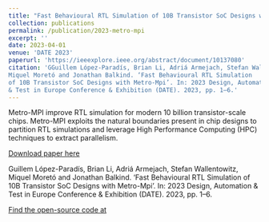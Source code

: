 ```yaml
---
title: "Fast Behavioural RTL Simulation of 10B Transistor SoC Designs with Metro-Mpi"
collection: publications
permalink: /publication/2023-metro-mpi
excerpt: ''
date: 2023-04-01
venue: 'DATE 2023'
paperurl: 'https://ieeexplore.ieee.org/abstract/document/10137080'
citation: 'GGuillem López-Paradís, Brian Li, Adriá Armejach, Stefan Wallentowitz,
Miquel Moretó and Jonathan Balkind. ‘Fast Behavioural RTL Simulation
of 10B Transistor SoC Designs with Metro-Mpi’. In: 2023 Design, Automation
& Test in Europe Conference & Exhibition (DATE). 2023, pp. 1–6.'
---
```

Metro-MPI improve RTL simulation for modern 10 billion transistor-scale chips. Metro-MPI exploits the natural boundaries present in chip designs to partition RTL simulations and leverage High Performance Computing (HPC) techniques to extract parallelism.

[Download paper here](https://ieeexplore.ieee.org/abstract/document/10137080)

Guillem López-Paradís, Brian Li, Adriá Armejach, Stefan Wallentowitz,
Miquel Moretó and Jonathan Balkind. ‘Fast Behavioural RTL Simulation
of 10B Transistor SoC Designs with Metro-Mpi’. In: 2023 Design, Automation
& Test in Europe Conference & Exhibition (DATE). 2023, pp. 1–6.

[Find the open-source code at](https://github.com/metro-mpi)